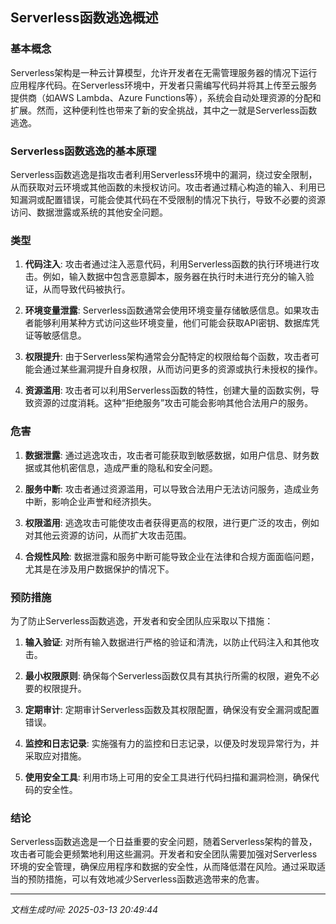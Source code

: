 ## Serverless函数逃逸概述

### 基本概念

Serverless架构是一种云计算模型，允许开发者在无需管理服务器的情况下运行应用程序代码。在Serverless环境中，开发者只需编写代码并将其上传至云服务提供商（如AWS Lambda、Azure Functions等），系统会自动处理资源的分配和扩展。然而，这种便利性也带来了新的安全挑战，其中之一就是Serverless函数逃逸。

### Serverless函数逃逸的基本原理

Serverless函数逃逸是指攻击者利用Serverless环境中的漏洞，绕过安全限制，从而获取对云环境或其他函数的未授权访问。攻击者通过精心构造的输入、利用已知漏洞或配置错误，可能会使其代码在不受限制的情况下执行，导致不必要的资源访问、数据泄露或系统的其他安全问题。

### 类型

1. **代码注入**: 攻击者通过注入恶意代码，利用Serverless函数的执行环境进行攻击。例如，输入数据中包含恶意脚本，服务器在执行时未进行充分的输入验证，从而导致代码被执行。

2. **环境变量泄露**: Serverless函数通常会使用环境变量存储敏感信息。如果攻击者能够利用某种方式访问这些环境变量，他们可能会获取API密钥、数据库凭证等敏感信息。

3. **权限提升**: 由于Serverless架构通常会分配特定的权限给每个函数，攻击者可能会通过某些漏洞提升自身权限，从而访问更多的资源或执行未授权的操作。

4. **资源滥用**: 攻击者可以利用Serverless函数的特性，创建大量的函数实例，导致资源的过度消耗。这种“拒绝服务”攻击可能会影响其他合法用户的服务。

### 危害

1. **数据泄露**: 通过逃逸攻击，攻击者可能获取到敏感数据，如用户信息、财务数据或其他机密信息，造成严重的隐私和安全问题。

2. **服务中断**: 攻击者通过资源滥用，可以导致合法用户无法访问服务，造成业务中断，影响企业声誉和经济损失。

3. **权限滥用**: 逃逸攻击可能使攻击者获得更高的权限，进行更广泛的攻击，例如对其他云资源的访问，从而扩大攻击范围。

4. **合规性风险**: 数据泄露和服务中断可能导致企业在法律和合规方面面临问题，尤其是在涉及用户数据保护的情况下。

### 预防措施

为了防止Serverless函数逃逸，开发者和安全团队应采取以下措施：

1. **输入验证**: 对所有输入数据进行严格的验证和清洗，以防止代码注入和其他攻击。

2. **最小权限原则**: 确保每个Serverless函数仅具有其执行所需的权限，避免不必要的权限提升。

3. **定期审计**: 定期审计Serverless函数及其权限配置，确保没有安全漏洞或配置错误。

4. **监控和日志记录**: 实施强有力的监控和日志记录，以便及时发现异常行为，并采取应对措施。

5. **使用安全工具**: 利用市场上可用的安全工具进行代码扫描和漏洞检测，确保代码的安全性。

### 结论

Serverless函数逃逸是一个日益重要的安全问题，随着Serverless架构的普及，攻击者可能会更频繁地利用这些漏洞。开发者和安全团队需要加强对Serverless环境的安全管理，确保应用程序和数据的安全性，从而降低潜在风险。通过采取适当的预防措施，可以有效地减少Serverless函数逃逸带来的危害。

---

*文档生成时间: 2025-03-13 20:49:44*











